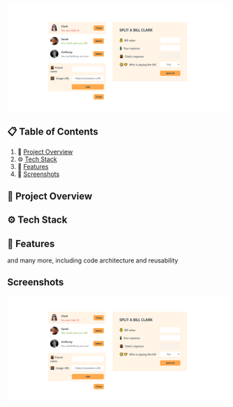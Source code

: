 </div>
<img src="https://github.com/Austine247-droid/eat-split-app/blob/main/eat-split.png?raw=true">


## 📋 <a name="table">Table of Contents</a>

1. 🤖 [Project Overview](#project-overview)
2. ⚙️ [Tech Stack](#tech-stack)
3. 🔋 [Features](#features)
4. 📸 [Screenshots](#screenshots)

## 🤖 Project Overview



## ⚙️ Tech Stack


## 🔋 Features



and many more, including code architecture and reusability

## Screenshots

<img src="https://github.com/Austine247-droid/eat-split-app/blob/main/eat-split.png?raw=true">
